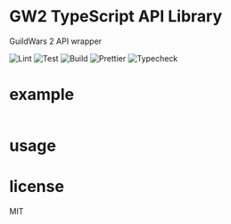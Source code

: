 # GW2 TypeScript API Library

GuildWars 2 API wrapper

![Lint](https://github.com/k3env/gw2types/workflows/lint/badge.svg)
![Test](https://github.com/k3env/gw2types/workflows/test/badge.svg)
![Build](https://github.com/k3env/gw2types/workflows/build/badge.svg)
![Prettier](https://github.com/k3env/gw2types/workflows/prettier/badge.svg)
![Typecheck](https://github.com/k3env/gw2types/workflows/typecheck/badge.svg)

# example

```js

```

# usage

# license

MIT
